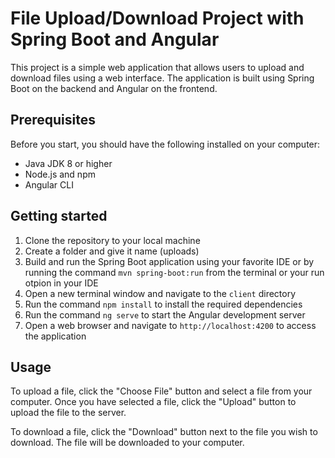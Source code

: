 # File Upload/Download Project with Spring Boot and Angular

This project is a simple web application that allows users to upload and download files using a web interface. The application is built using Spring Boot on the backend and Angular on the frontend.

## Prerequisites

Before you start, you should have the following installed on your computer:

- Java JDK 8 or higher
- Node.js and npm
- Angular CLI

## Getting started

1. Clone the repository to your local machine
2. Create a folder and give it name (uploads)
3. Build and run the Spring Boot application using your favorite IDE or by running the command `mvn spring-boot:run` from the terminal or your run otpion in your IDE
4. Open a new terminal window and navigate to the `client` directory
5. Run the command `npm install` to install the required dependencies
6. Run the command `ng serve` to start the Angular development server
7. Open a web browser and navigate to `http://localhost:4200` to access the application

## Usage

To upload a file, click the "Choose File" button and select a file from your computer. Once you have selected a file, click the "Upload" button to upload the file to the server.

To download a file, click the "Download" button next to the file you wish to download. The file will be downloaded to your computer.
